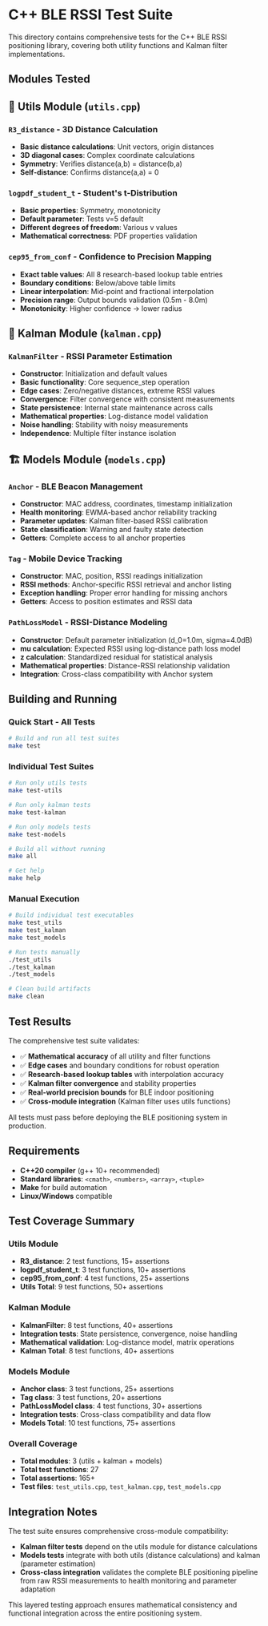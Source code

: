 # C++ BLE RSSI Test Suite

This directory contains comprehensive tests for the C++ BLE RSSI positioning library, covering both utility functions and Kalman filter implementations.

## Modules Tested

## 📐 Utils Module (`utils.cpp`)

### `R3_distance` - 3D Distance Calculation
- **Basic distance calculations**: Unit vectors, origin distances
- **3D diagonal cases**: Complex coordinate calculations  
- **Symmetry**: Verifies distance(a,b) = distance(b,a)
- **Self-distance**: Confirms distance(a,a) = 0

### `logpdf_student_t` - Student's t-Distribution
- **Basic properties**: Symmetry, monotonicity 
- **Default parameter**: Tests v=5 default
- **Different degrees of freedom**: Various v values
- **Mathematical correctness**: PDF properties validation

### `cep95_from_conf` - Confidence to Precision Mapping
- **Exact table values**: All 8 research-based lookup table entries
- **Boundary conditions**: Below/above table limits
- **Linear interpolation**: Mid-point and fractional interpolation
- **Precision range**: Output bounds validation (0.5m - 8.0m)
- **Monotonicity**: Higher confidence → lower radius

## 📡 Kalman Module (`kalman.cpp`)

### `KalmanFilter` - RSSI Parameter Estimation
- **Constructor**: Initialization and default values
- **Basic functionality**: Core sequence_step operation
- **Edge cases**: Zero/negative distances, extreme RSSI values
- **Convergence**: Filter convergence with consistent measurements
- **State persistence**: Internal state maintenance across calls
- **Mathematical properties**: Log-distance model validation
- **Noise handling**: Stability with noisy measurements
- **Independence**: Multiple filter instance isolation

## 🏗️ Models Module (`models.cpp`)

### `Anchor` - BLE Beacon Management
- **Constructor**: MAC address, coordinates, timestamp initialization
- **Health monitoring**: EWMA-based anchor reliability tracking
- **Parameter updates**: Kalman filter-based RSSI calibration
- **State classification**: Warning and faulty state detection
- **Getters**: Complete access to all anchor properties

### `Tag` - Mobile Device Tracking
- **Constructor**: MAC, position, RSSI readings initialization
- **RSSI methods**: Anchor-specific RSSI retrieval and anchor listing
- **Exception handling**: Proper error handling for missing anchors
- **Getters**: Access to position estimates and RSSI data

### `PathLossModel` - RSSI-Distance Modeling
- **Constructor**: Default parameter initialization (d_0=1.0m, sigma=4.0dB)
- **mu calculation**: Expected RSSI using log-distance path loss model
- **z calculation**: Standardized residual for statistical analysis
- **Mathematical properties**: Distance-RSSI relationship validation
- **Integration**: Cross-class compatibility with Anchor system

## Building and Running

### Quick Start - All Tests
```bash
# Build and run all test suites
make test
```

### Individual Test Suites
```bash
# Run only utils tests
make test-utils

# Run only kalman tests  
make test-kalman

# Run only models tests
make test-models

# Build all without running
make all

# Get help
make help
```

### Manual Execution
```bash
# Build individual test executables
make test_utils
make test_kalman
make test_models

# Run tests manually
./test_utils
./test_kalman
./test_models

# Clean build artifacts
make clean
```

## Test Results

The comprehensive test suite validates:
- ✅ **Mathematical accuracy** of all utility and filter functions
- ✅ **Edge cases** and boundary conditions for robust operation
- ✅ **Research-based lookup tables** with interpolation accuracy
- ✅ **Kalman filter convergence** and stability properties
- ✅ **Real-world precision bounds** for BLE indoor positioning
- ✅ **Cross-module integration** (Kalman filter uses utils functions)

All tests must pass before deploying the BLE positioning system in production.

## Requirements

- **C++20 compiler** (g++ 10+ recommended)
- **Standard libraries**: `<cmath>`, `<numbers>`, `<array>`, `<tuple>`
- **Make** for build automation
- **Linux/Windows** compatible

## Test Coverage Summary

### Utils Module
- **R3_distance**: 2 test functions, 15+ assertions
- **logpdf_student_t**: 3 test functions, 10+ assertions  
- **cep95_from_conf**: 4 test functions, 25+ assertions
- **Utils Total**: 9 test functions, 50+ assertions

### Kalman Module  
- **KalmanFilter**: 8 test functions, 40+ assertions
- **Integration tests**: State persistence, convergence, noise handling
- **Mathematical validation**: Log-distance model, matrix operations
- **Kalman Total**: 8 test functions, 40+ assertions

### Models Module
- **Anchor class**: 3 test functions, 25+ assertions
- **Tag class**: 3 test functions, 20+ assertions
- **PathLossModel class**: 4 test functions, 30+ assertions
- **Integration tests**: Cross-class compatibility and data flow
- **Models Total**: 10 test functions, 75+ assertions

### Overall Coverage
- **Total modules**: 3 (utils + kalman + models)
- **Total test functions**: 27
- **Total assertions**: 165+
- **Test files**: `test_utils.cpp`, `test_kalman.cpp`, `test_models.cpp`

## Integration Notes

The test suite ensures comprehensive cross-module compatibility:
- **Kalman filter tests** depend on the utils module for distance calculations
- **Models tests** integrate with both utils (distance calculations) and kalman (parameter estimation)
- **Cross-class integration** validates the complete BLE positioning pipeline from raw RSSI measurements to health monitoring and parameter adaptation

This layered testing approach ensures mathematical consistency and functional integration across the entire positioning system.